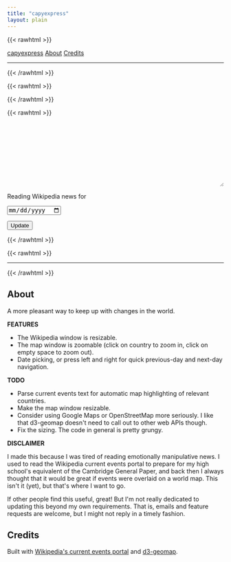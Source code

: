 ```yaml
---
title: "capyexpress"
layout: plain
---
```


{{< rawhtml >}}
<div class="flex flex-wrap items-center justify-center">
<a class="pr3 link dim blue" href="#capyexpress">capyexpress</a>
<a class="pr3 link dim blue" href="#about">About</a>
<a class="pr3 link dim blue" href="#credits">Credits</a>
</div>
<hr class="bw1 b--black-20">
{{< /rawhtml >}}

{{< rawhtml >}}
<!-- Resizable div. -->
<style>
  .resizer { display:flex; margin:0; padding:0; resize:both; overflow:hidden; }
  .resizer > .resized { flex-grow:1; margin:0; padding:0; border:0; height:auto; }
</style>

<!-- Dependencies: d3, topojson, d3-geomap. -->
<link href="/third_party/d3-geomap/d3-geomap.css" rel="stylesheet">
<script src="/third_party/d3/d3.min.js"></script>
<script src="/third_party/topojson/topojson.min.js"></script>
<script src="/third_party/d3-geomap/d3-geomap.min.js"></script>
<!-- End dependencies. -->
{{< /rawhtml >}}

{{< rawhtml >}}
<div id="capyexpress"></div>
<div class="flex flex-wrap items-center justify-center">
  <div class="resizer bw1 ba w-60-ns" id="wikiframe-container"><iframe class="resized" id="wikiframe"></iframe></div>
  <div class="bw1 ba w-40-ns"><div class="d3-geomap" id="map"></div></div>
</div>

<div class="flex flex-wrap items-center justify-center">
  <div class="pr2"><p>Reading Wikipedia news for </p></div>
  <div class="pr3"><input class="dib" type="date" id="capydate"></div>
  <div><p><button onclick="UpdateCapyExpress()">Update</button></p></div>
</div>
{{< /rawhtml >}}

{{< rawhtml >}}
<!-- Script: d3-geomap. -->
<script>
  var map = d3.geomap()
    .geofile('/third_party/d3-geomap/topojson/world/countries.json')
    .draw(d3.select('#map')); 
</script>

<!-- Script: wikiframe sizing. -->
<script>
  let wfc = document.getElementById("wikiframe-container");
  wfc.style.height = "370px";
</script>

<!-- Script: Wikipedia current events portal. -->
<script>
  let MONTHS = [
    "January", "February", "March", "April",
    "May", "June", "July", "August",
    "September", "October", "November", "December"
  ];

  function DateFormatWiki(jsdate,sep) {
    return `${jsdate.getFullYear()}${sep}${MONTHS[jsdate.getMonth()]}${sep}${jsdate.getDate()}`;
  }

  function DateFormatInput(jsdate,sep) {
    return `${jsdate.getFullYear()}${sep}${(jsdate.getMonth() + 1).toString().padStart(2,"0")}${sep}${jsdate.getDate().toString().padStart(2,"0")}`;
  }

  async function GetWikiFrame(jsdate) {
    const datestring = DateFormatWiki(jsdate, "+");
    const url = `https://en.wikipedia.org/w/api.php?action=parse&format=json&origin=*&page=Portal%3ACurrent+events%2F${datestring}&prop=text&formatversion=2`;
    const query = await fetch(url, { method: "GET" }).catch (error => console.log(error));
    return await query.json();
  }

  async function ReplaceWikiFrame(jsdate) {
    const json = await GetWikiFrame(jsdate);
    const parsed = new DOMParser().parseFromString(json.parse.text, "text/html");
    const data = parsed.getElementById(DateFormatWiki(jsdate, "_"));
    let wfdoc = document.getElementById("wikiframe").contentWindow.document;
    wfdoc.open();
    wfdoc.write(data.innerHTML);
    wfdoc.close();
    wfdoc.querySelectorAll("a").forEach(function (link) {
      var href = link.href;
      href = href.replace("wanshenl.me", "en.wikipedia.org").replace("localhost:1313", "en.wikipedia.org");
      link.setAttribute("href", href);
      link.setAttribute("target", "_blank");
    });
  }

  async function UpdateCapyExpress(delta_day) {
    let capydate = document.getElementById("capydate");
    let d = capydate.value.toString().split("-");
    let new_d = new Date(parseInt(d[0]), parseInt(d[1]) - 1, parseInt(d[2]) + delta_day);
    capydate.value = DateFormatInput(new_d, "-");
    ReplaceWikiFrame(new_d);
  }

  (async function() {
    let today = new Date();
    let capydate = document.getElementById("capydate");
    capydate.value = DateFormatInput(today, "-");
    capydate.max = DateFormatInput(today, "-");
    UpdateCapyExpress(0);
  })();

window.addEventListener("keydown", function (event) {
  if (event.defaultPrevented) {
    return;
  }

  switch (event.code) {
    case "ArrowLeft":
      UpdateCapyExpress(-1);
      break;
    case "ArrowRight":
      UpdateCapyExpress(1);
      break;
  }
});
</script>

<hr class="bw1 b--black-20">
{{< /rawhtml >}}

## About

A more pleasant way to keep up with changes in the world.

**FEATURES**

- The Wikipedia window is resizable.
- The map window is zoomable (click on country to zoom in, click on empty space to zoom out).
- Date picking, or press left and right for quick previous-day and next-day navigation.

**TODO**

- Parse current events text for automatic map highlighting of relevant countries.
- Make the map window resizable.
- Consider using Google Maps or OpenStreetMap more seriously. I like that d3-geomap doesn't need to call out to other web APIs though.
- Fix the sizing. The code in general is pretty grungy.

**DISCLAIMER**

I made this because I was tired of reading emotionally manipulative news. I used to read the Wikipedia current events portal to prepare for my high school's equivalent of the Cambridge General Paper, and back then I always thought that it would be great if events were overlaid on a world map. This isn't it (yet), but that's where I want to go.

If other people find this useful, great! But I'm not really dedicated to updating this beyond my own requirements. That is, emails and feature requests are welcome, but I might not reply in a timely fashion.

## Credits

Built with [Wikipedia's current events portal](https://en.wikipedia.org/wiki/Portal:Current_events) and [d3-geomap](https://d3-geomap.github.io/).
